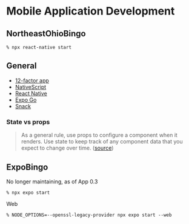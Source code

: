 # Mobile Application Development

## NortheastOhioBingo

```shell
% npx react-native start
```

## General

- [12-factor app](https://12factor.net/)
- [NativeScript](https://docs.nativescript.org/)
- [React Native](https://reactnative.dev/)
- [Expo Go](https://expo.dev/client)
- [Snack](https://snack.expo.dev/)

### State vs props

> As a general rule, use props to configure a component when it renders. Use state to keep track of any component data that you expect to change over time.
> ([source](https://reactnative.dev/docs/intro-react?language=javascript#state))

## ExpoBingo

No longer maintaining, as of App 0.3

```shell
% npx expo start
```

Web

```shell
% NODE_OPTIONS=--openssl-legacy-provider npx expo start --web
```
